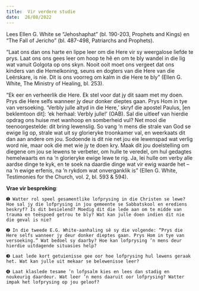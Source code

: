 ```yaml
---
title:  Vir verdere studie
date:  26/08/2022
---
```


Lees Ellen G. White se “Jehoshaphat” (bl. 190-203, Prophets and Kings) en “The Fall of Jericho” (bl. 487-498, Patriarchs and Prophets).

“Laat ons dan ons harte en lippe leer om die Here vir sy weergalose liefde te prys. Laat ons ons gees leer om hoop te hê en om te bly wandel in die lig wat vanuit Golgota op ons skyn. Nooit ooit moet ons vergeet dat ons kinders van die Hemelkoning, seuns en dogters van die Here van die Leërskare, is nie. Dit is ons voorreg om kalm in die Here te bly” (Ellen G. White, The Ministry of Healing, bl. 253).

“Ek eer en verheerlik die Here. Ek stel voor dat jy dit saam met my doen. Prys die Here selfs wanneer jy deur donker dieptes gaan. Prys Hom in tye van versoeking. ‘Verbly julle altyd in die Here,’ skryf die apostel Paulus, [en beklemtoon dit]: ‘ek herhaal: Verbly julle!’ (OAB). Sal die uitleef van hierdie opdrag ons huise met wanhoop en somberheid vul? Net mooi die teenoorgestelde: dit bring lewenslig. So vang ’n mens die strale van God se ewige lig op, strale wat uit sy glorieryke troonkamer val, en weerkaats dit dan aan andere om jou. Sodoende is dit nie net jou eie lewenspad wat verlig word nie, maar ook dié met wie jy te doen kry. Maak dit jou doelstelling om diegene om jou se lewens te verbeter, om hulle te veredel, om hul gedagtes hemelwaarts en na ’n glorieryke ewige lewe te rig. Ja, lei hulle om verby alle aardse dinge te kyk, en te soek na daardie dinge wat vir ewig waarde het – na ’n ewige erfenis, na ’n rykdom wat onverganklik is” (Ellen G. White, Testimonies for the Church, vol. 2, bl. 593 & 594).

**Vrae vir bespreking**:

`➊ Watter rol speel gesamentlike lofprysing in die Christen se lewe? Hoe sal jy die lofprysing in jou gemeente se Sabbatskool en erediens beskryf? Is dit besielend? Moedig dit die lede aan om te midde van trauma en teëspoed getrou te bly? Wat kan julle doen indien dit nie die geval is nie? `

`➋ In die tweede E.G. White-aanhaling sê sy die volgende: “Prys die Here selfs wanneer jy deur donker dieptes gaan. Prys Hom in tye van versoeking.” Wat bedoel sy daarby? Hoe kan lofprysing ’n mens deur hierdie uitdagende situasies help? `

`➌ Laat lede kort getuienisse gee oor hoe lofprysing hul lewens geraak het. Wat kan julle uit mekaar se belewenisse leer?  `

`➍ Laat klaslede tesame ’n lofpsalm kies en lees dan stadig en noukeurig daardeur. Wat leer ’n mens daaruit oor lofprysing? Watter impak het lofprysing op jou geloof?   `
